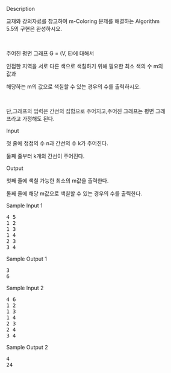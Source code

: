 <div class="ivu-card-body" style="padding: 40px;">  <div class="panel-body"> <div data-v-6e5e6c6e="" id="problem-content" class="markdown-body"><p data-v-6e5e6c6e="" class="title">Description</p> <p data-v-6e5e6c6e="" class="content"><p>교재와 강의자료를 참고하여 m-Coloring 문제를 해결하는 Algorithm 5.5의 구현은 완성하시오.</p><p><br></p><p>주어진 평면 그래프 G = (V, E)에 대해서</p><p>인접한 지역을 서로 다른 색으로 색칠하기 위해 필요한 최소 색의 수 m의 값과</p><p>해당하는 m의 값으로 색칠할 수 있는 경우의 수를 출력하시오.</p><p><br></p><p>단,<span style="color: rgb(51, 51, 51);">그래프의 입력은 간선의 집합으로 주어지고,</span>주어진 그래프는 평면 그래프라고 가정해도 된다.</p></p> <p data-v-6e5e6c6e="" class="title">Input <!----></p> <p data-v-6e5e6c6e="" class="content"><p>첫 줄에 정점의 수 n과 간선의 수 k가 주어진다.</p><p>둘째 줄부터 k개의 간선이 주어진다.</p></p> <p data-v-6e5e6c6e="" class="title">Output <!----></p> <p data-v-6e5e6c6e="" class="content"><p>첫째 줄에 색칠 가능한 최소의 m값을 출력한다.</p><p>둘째 줄에 해당 m값으로 색칠할 수 있는 경우의 수를 출력한다.</p></p>  <div data-v-6e5e6c6e=""><div data-v-6e5e6c6e="" class="flex-container sample"><div data-v-6e5e6c6e="" class="sample-input"><p data-v-6e5e6c6e="" class="title">Sample Input 1
                <a data-v-6e5e6c6e="" class="copy"><i data-v-6e5e6c6e="" class="ivu-icon ivu-icon-clipboard"></i></a></p> <pre data-v-6e5e6c6e="">4 5
1 2
1 3
1 4
2 3
3 4</pre></div> <div data-v-6e5e6c6e="" class="sample-output"><p data-v-6e5e6c6e="" class="title">Sample Output 1</p> <pre data-v-6e5e6c6e="">3
6</pre></div></div></div><div data-v-6e5e6c6e=""><div data-v-6e5e6c6e="" class="flex-container sample"><div data-v-6e5e6c6e="" class="sample-input"><p data-v-6e5e6c6e="" class="title">Sample Input 2
                <a data-v-6e5e6c6e="" class="copy"><i data-v-6e5e6c6e="" class="ivu-icon ivu-icon-clipboard"></i></a></p> <pre data-v-6e5e6c6e="">4 6
1 2
1 3
1 4
2 3
2 4
3 4</pre></div> <div data-v-6e5e6c6e="" class="sample-output"><p data-v-6e5e6c6e="" class="title">Sample Output 2</p> <pre data-v-6e5e6c6e="">4
24</pre></div></div></div> <!----> <!----></div></div></div>
